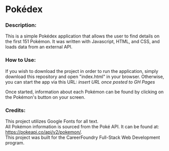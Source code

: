 # Pokédex

### Description:
This is a simple Pokédex application that allows the user to find details on the first 151 Pokémon. It was written with Javascript, HTML, and CSS, and loads data from an external API.

### How to Use:
If you wish to download the project in order to run the application, simply download this repository and open "index.html" in your browser. Otherwise, you can start the app via this URL: *insert URL once posted to GH Pages* 

Once started, information about each Pokémon can be found by clicking on the Pokémon's button on your screen.

### Credits:
This project utilizes Google Fonts for all text.  
All Pokémon information is sourced from the Poké API. It can be found at: https://pokeapi.co/api/v2/pokemon/.  
This project was built for the CareerFoundry Full-Stack Web Development program.